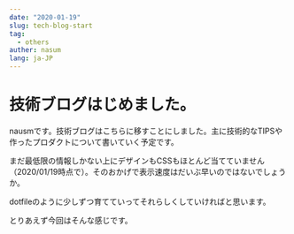 ```yaml
---
date: "2020-01-19"
slug: tech-blog-start
tag:
  - others
auther: nasum
lang: ja-JP
---
```


# 技術ブログはじめました。

nausmです。技術ブログはこちらに移すことにしました。主に技術的なTIPSや作ったプロダクトについて書いていく予定です。

まだ最低限の情報しかない上にデザインもCSSもほとんど当てていません（2020/01/19時点で）。そのおかげで表示速度はだいぶ早いのではないでしょうか。

dotfileのように少しずつ育てていってそれらしくしていければと思います。

とりあえず今回はそんな感じです。
